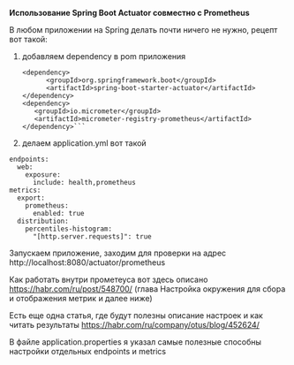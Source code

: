 **Использование Spring Boot Actuator совместно с Prometheus**

В любом приложении на Spring делать почти ничего не нужно, рецепт вот такой:
1) добавляем dependency в pom приложения

      ``` 
   <dependency>
            <groupId>org.springframework.boot</groupId>
            <artifactId>spring-boot-starter-actuator</artifactId>
   </dependency>
   <dependency>
         <groupId>io.micrometer</groupId>
         <artifactId>micrometer-registry-prometheus</artifactId>
   </dependency>```
2) делаем application.yml вот такой
  ```management:
  endpoints:
    web:
      exposure:
        include: health,prometheus
  metrics:
    export:
      prometheus:
        enabled: true
    distribution:
      percentiles-histogram:
        "[http.server.requests]": true
```

Запускаем приложение, заходим для проверки на адрес http://localhost:8080/actuator/prometheus

Как работать внутри прометеуса вот здесь описано
https://habr.com/ru/post/548700/
(глава Настройка окружения для сбора и отображения метрик и далее ниже)

Есть еще одна статья, где будут полезны описание настроек и как читать результаты
https://habr.com/ru/company/otus/blog/452624/

В файле application.properties я указал самые полезные способны настройки отдельных endpoints и metrics
